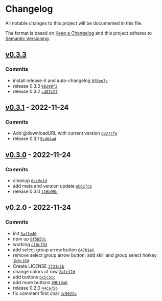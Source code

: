 # Changelog

All notable changes to this project will be documented in this file.

The format is based on [Keep a Changelog](https://keepachangelog.com/en/1.0.0/)
and this project adheres to [Semantic Versioning](https://semver.org/spec/v2.0.0.html).

## [v0.3.3](https://github.com/gander/monkey-skyrimcommands/compare/v0.3.1...v0.3.3)

### Commits

- install release-it and auto-changelog [`8f8ee7c`](https://github.com/gander/monkey-skyrimcommands/commit/8f8ee7cdd76d0e5c1e3e3c5323b4affe97841bff)
- release 0.3.3 [`98298f3`](https://github.com/gander/monkey-skyrimcommands/commit/98298f3f89f330367ac55fc30410145082c9bec4)
- release 0.3.2 [`c487c2f`](https://github.com/gander/monkey-skyrimcommands/commit/c487c2f252c5de3eea599ad038635a655b5ac9e6)

## [v0.3.1](https://github.com/gander/monkey-skyrimcommands/compare/v0.3.0...v0.3.1) - 2022-11-24

### Commits

- Add @downloadURL with current version [`c027cfe`](https://github.com/gander/monkey-skyrimcommands/commit/c027cfef6df17154747a33f3654e568bbc8e0661)
- release 0.3.1 [`9c464ad`](https://github.com/gander/monkey-skyrimcommands/commit/9c464adb2105b0d47e9e5d76511590d8a4f02d08)

## [v0.3.0](https://github.com/gander/monkey-skyrimcommands/compare/v0.2.0...v0.3.0) - 2022-11-24

### Commits

- cleanup [`0ac5e1d`](https://github.com/gander/monkey-skyrimcommands/commit/0ac5e1d9b181bef3d7246d9ef29bd4e3fbc0e59c)
- add meta and version update [`eb61fcb`](https://github.com/gander/monkey-skyrimcommands/commit/eb61fcb6361ada53574870017dce1f7471cae6c3)
- release 0.3.0 [`f16b99b`](https://github.com/gander/monkey-skyrimcommands/commit/f16b99b0703d66b7dfb58277292de392cfea80d6)

## v0.2.0 - 2022-11-24

### Commits

- init [`3af3e46`](https://github.com/gander/monkey-skyrimcommands/commit/3af3e46300daa76394da2b795f0678121d664bff)
- npm up [`6f5857c`](https://github.com/gander/monkey-skyrimcommands/commit/6f5857c7ded7971f5e09aec999a82fc167739939)
- working [`c10cf93`](https://github.com/gander/monkey-skyrimcommands/commit/c10cf93cbd41686c7ba2304428d8a7725e160813)
- add select group arrow button [`64701e6`](https://github.com/gander/monkey-skyrimcommands/commit/64701e632c6961970ceea1d7d82a54be0dfb705f)
- remove select group arrow button; add skill and group select hotkey [`1b0c169`](https://github.com/gander/monkey-skyrimcommands/commit/1b0c169bdc3230d0622428e592fc330d37aaf103)
- Create LICENSE [`7731a1b`](https://github.com/gander/monkey-skyrimcommands/commit/7731a1b1b884722d4a7e3b0b9815df3c4d9d15e3)
- change colors of row [`2a1e17d`](https://github.com/gander/monkey-skyrimcommands/commit/2a1e17db077c9af6742fbdf436fbcec9e0fc03ce)
- add buttons [`0c5c5cc`](https://github.com/gander/monkey-skyrimcommands/commit/0c5c5cc2c971f2661163c0b257d5e3db2e66cd7e)
- add more buttons [`89b19a0`](https://github.com/gander/monkey-skyrimcommands/commit/89b19a08f9f883ed7a8533dca39f2f52854af81b)
- release 0.2.0 [`44ca75b`](https://github.com/gander/monkey-skyrimcommands/commit/44ca75bd0e62da51abb386ce8e673d6c7beae009)
- fix comment first char [`4c9622a`](https://github.com/gander/monkey-skyrimcommands/commit/4c9622a9be6defef43eddfe944f27f7997ec6d95)
